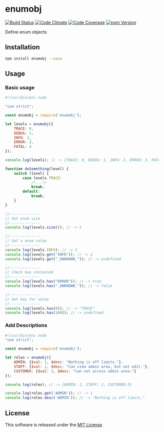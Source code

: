 enumobj
==========

<!---
This file is generated by ape-tmpl. Do not update manually.
--->

<!-- Badge Start -->
<a name="badges"></a>

[![Build Status][bd_travis_shield_url]][bd_travis_url]
[![Code Climate][bd_codeclimate_shield_url]][bd_codeclimate_url]
[![Code Coverage][bd_codeclimate_coverage_shield_url]][bd_codeclimate_url]
[![npm Version][bd_npm_shield_url]][bd_npm_url]

[bd_repo_url]: https://github.com/okunishinishi/node-enumobj
[bd_travis_url]: http://travis-ci.org/okunishinishi/node-enumobj
[bd_travis_shield_url]: http://img.shields.io/travis/okunishinishi/node-enumobj.svg?style=flat
[bd_license_url]: https://github.com/okunishinishi/node-enumobj/blob/master/LICENSE
[bd_codeclimate_url]: http://codeclimate.com/github/okunishinishi/node-enumobj
[bd_codeclimate_shield_url]: http://img.shields.io/codeclimate/github/okunishinishi/node-enumobj.svg?style=flat
[bd_codeclimate_coverage_shield_url]: http://img.shields.io/codeclimate/coverage/github/okunishinishi/node-enumobj.svg?style=flat
[bd_gemnasium_url]: https://gemnasium.com/okunishinishi/node-enumobj
[bd_gemnasium_shield_url]: https://gemnasium.com/okunishinishi/node-enumobj.svg
[bd_npm_url]: http://www.npmjs.org/package/enumobj
[bd_npm_shield_url]: http://img.shields.io/npm/v/enumobj.svg?style=flat
[bd_bower_badge_url]: https://img.shields.io/bower/v/enumobj.svg?style=flat

<!-- Badge End -->


<!-- Description Start -->
<a name="description"></a>

Define enum objects

<!-- Description End -->




<!-- Sections Start -->
<a name="sections"></a>

<!-- Section from "doc/guides/01.Installation.md.hbs" Start -->

<a name="section-doc-guides-01-installation-md"></a>
Installation
-----

```bash
npm install enumobj --save
```


<!-- Section from "doc/guides/01.Installation.md.hbs" End -->

<!-- Section from "doc/guides/02.Usage.md.hbs" Start -->

<a name="section-doc-guides-02-usage-md"></a>
Usage
-----

### Basic usage

```javascript
#!/usr/bin/env node

"use strict";

const enumobj = require('enumobj');

let levels = enumobj({
    TRACE: 0,
    DEBUG: 1,
    INFO: 2,
    ERROR: 3,
    FATAL: 4
});

console.log(levels); // -> {TRACE: 0, DEBUG: 1, INFO: 2, ERROR: 3, FATAL: 4}

function doSomething(level) {
    switch (level) {
        case levels.TRACE:
            /*...*/
            break;
        default:
            break;
    }
}

//--------------
// Get enum size
//--------------
console.log(levels.size()); // -> 5

//--------------
// Get a enum value
//--------------
console.log(levels.INFO); // -> 2
console.log(levels.get("INFO")); // -> 2
console.log(levels.get("_UNKNOWN_")); // -> undefined

//--------------
// Check key contained
//--------------
console.log(levels.has("ERROR")); // -> true
console.log(levels.has("_UNKNOWN_")); // -> false

//--------------
// Get key for value
//--------------
console.log(levels.has(0)); // -> "TRACE"
console.log(levels.has(100)); // -> undefined

```


### Add Descriptions

```javascript
#!/usr/bin/env node
"use strict";

const enumobj = require('enumobj');

let roles = enumobj({
    ADMIN: {$val: 1, $desc: "Nothing is off limits."},
    STAFF: {$val: 2, $desc: "Can view admin area, but not edit."},
    CUSTOMER: {$val: 3, $desc: "Can not access admin area."}
});

console.log(roles); // -> {ADMIN: 1, STAFF: 2, CUSTOMER:3}

console.log(roles.get('ADMIN')); // -> 1
console.log(roles.desc('ADMIN')); // -> "Nothing is off limits."
```


<!-- Section from "doc/guides/02.Usage.md.hbs" End -->


<!-- Sections Start -->


<!-- LICENSE Start -->
<a name="license"></a>

License
-------
This software is released under the [MIT License](https://github.com/okunishinishi/node-enumobj/blob/master/LICENSE).

<!-- LICENSE End -->


